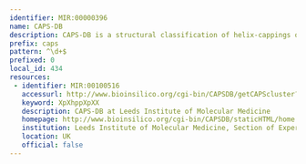 ```yaml
---
identifier: MIR:00000396
name: CAPS-DB
description: CAPS-DB is a structural classification of helix-cappings or caps compiled from protein structures. The regions of the polypeptide chain immediately preceding or following an alpha-helix are known as Nt- and Ct cappings, respectively. Caps extracted from protein structures have been structurally classified based on geometry and conformation and organized in a tree-like hierarchical classification where the different levels correspond to different properties of the caps.
prefix: caps
pattern: ^\d+$
prefixed: 0
local_id: 434
resources:
 - identifier: MIR:00100516
   accessurl: http://www.bioinsilico.org/cgi-bin/CAPSDB/getCAPScluster?nidcl=${lid}
   keyword: XpXhppXpXX
   description: CAPS-DB at Leeds Institute of Molecular Medicine
   homepage: http://www.bioinsilico.org/cgi-bin/CAPSDB/staticHTML/home
   institution: Leeds Institute of Molecular Medicine, Section of Experimental Therapeutics, University of Leeds, Leeds
   location: UK
   official: false
---
```

